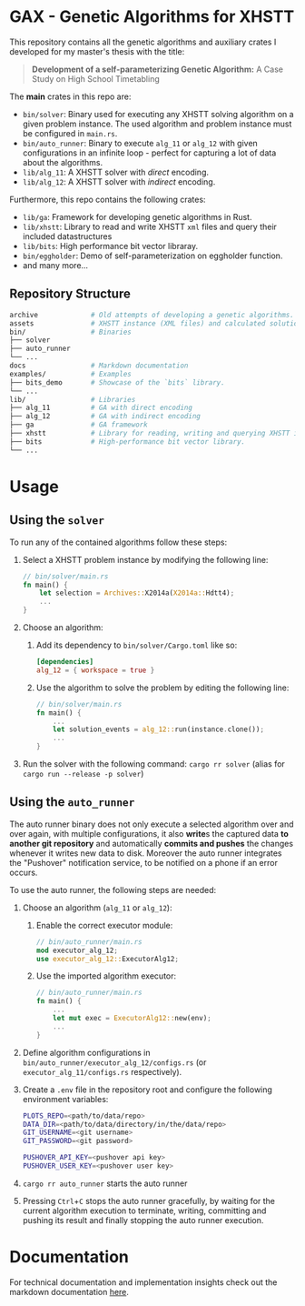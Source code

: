 # GAX - Genetic Algorithms for XHSTT
This repository contains all the genetic algorithms and auxiliary crates I
developed for my master's thesis with the title:
> **Development of a self-parameterizing Genetic Algorithm:**
> A Case Study on High School Timetabling

The **main** crates in this repo are:
-   `bin/solver`: Binary used for executing any XHSTT solving algorithm on a
    given problem instance. The used algorithm and problem instance must be
    configured in `main.rs`.
-   `bin/auto_runner`: Binary to execute `alg_11` or `alg_12` with
    given configurations in an infinite loop - perfect for capturing a lot
    of data about the algorithms.
-   `lib/alg_11`: A XHSTT solver with *direct* encoding.
-   `lib/alg_12`: A XHSTT solver with *indirect* encoding.


Furthermore, this repo contains the following crates:
-   `lib/ga`: Framework for developing genetic algorithms in Rust.
-   `lib/xhstt`: Library to read and write XHSTT `xml` files and query their
    included datastructures
-   `lib/bits`: High performance bit vector libraray.
-   `bin/eggholder`: Demo of self-parameterization on eggholder function.
-   and many more...


## Repository Structure
```sh
archive             # Old attempts of developing a genetic algorithms.
assets              # XHSTT instance (XML files) and calculated solutions.
bin/                # Binaries
├── solver
├── auto_runner
└── ...
docs                # Markdown documentation
examples/           # Examples
├── bits_demo       # Showcase of the `bits` library.
└── ...
lib/                # Libraries
├── alg_11          # GA with direct encoding
├── alg_12          # GA with indirect encoding
├── ga              # GA framework
├── xhstt           # Library for reading, writing and querying XHSTT instances
├── bits            # High-performance bit vector library.
└── ...
```

<!-- Usage ----------------------------------------------------------------- -->
# Usage
## Using the `solver`
To run any of the contained algorithms follow these steps:
1.  Select a XHSTT problem instance by modifying the following line:
    ```rust
    // bin/solver/main.rs
    fn main() {
        let selection = Archives::X2014a(X2014a::Hdtt4);
        ...
    }
    ```

2.  Choose an algorithm:
    1.  Add its dependency to `bin/solver/Cargo.toml` like so:
        ```toml
        [dependencies]
        alg_12 = { workspace = true }
        ```

    2.  Use the algorithm to solve the problem by editing the following line:
        ```rust
        // bin/solver/main.rs
        fn main() {
            ...
            let solution_events = alg_12::run(instance.clone());
            ...
        }
        ```

3.  Run the solver with the following command: `cargo rr solver`
    (alias for `cargo run --release -p solver`)


## Using the `auto_runner`
The auto runner binary does not only execute a selected algorithm over and
over again, with multiple configurations, it also **write**s the captured data
**to another git repository** and automatically **commits and pushes** the
changes whenever it writes new data to disk. Moreover the auto runner
integrates the "Pushover" notification service, to be notified on a phone if
an error occurs.

To use the auto runner, the following steps are needed:
1.  Choose an algorithm (`alg_11` or `alg_12`):
    1.  Enable the correct executor module:
        ```rust
        // bin/auto_runner/main.rs
        mod executor_alg_12;
        use executor_alg_12::ExecutorAlg12;
        ```

    2.  Use the imported algorithm executor:
        ```rust
        // bin/auto_runner/main.rs
        fn main() {
            ...
            let mut exec = ExecutorAlg12::new(env);
            ...
        }
        ```

2.  Define algorithm configurations in
    `bin/auto_runner/executor_alg_12/configs.rs`
    (or `executor_alg_11/configs.rs` respectively).

3.  Create a `.env` file in the repository root and configure the following
    environment variables:
    ```sh
    PLOTS_REPO=<path/to/data/repo>
    DATA_DIR=<path/to/data/directory/in/the/data/repo>
    GIT_USERNAME=<git username>
    GIT_PASSWORD=<git password>

    PUSHOVER_API_KEY=<pushover api key>
    PUSHOVER_USER_KEY=<pushover user key>
    ```

4.  `cargo rr auto_runner` starts the auto runner

5.  Pressing `Ctrl`+`C` stops the auto runner gracefully, by waiting for the
    current algorithm execution to terminate, writing, committing and pushing
    its result and finally stopping the auto runner execution.


<!-- Documentation --------------------------------------------------------- -->
# Documentation
For technical documentation and implementation insights check out the
markdown documentation [here](./docs/main.md).


<!-- ----------------------------------------------------------------------- -->
